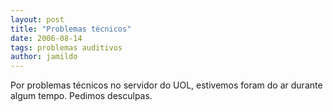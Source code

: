 ```yaml
---
layout: post
title: "Problemas técnicos"
date: 2006-08-14
tags: problemas auditivos
author: jamildo
---
```

Por problemas t&eacute;cnicos no servidor do UOL, estivemos foram do ar durante algum tempo. Pedimos desculpas.